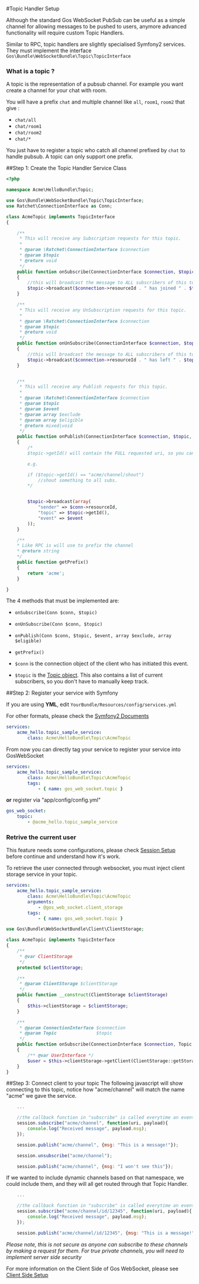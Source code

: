 #Topic Handler Setup

Although the standard Gos WebSocket PubSub can be useful as a simple channel for allowing messages to be pushed to users, anymore advanced functionality will require custom Topic Handlers.

Similar to RPC, topic handlers are slightly specialised Symfony2 services. They must implement the interface `Gos\Bundle\WebSocketBundle\Topic\TopicInterface`

### What is a topic ?
A topic is the representation of a pubsub channel. For example you want create a channel for your chat with room.

You will have a prefix `chat` and multiple channel like `all`, `room1`, `room2` that give : 
* `chat/all`
* `chat/room1`
* `chat/room2`
* `chat/*`

You just have to register a topic who catch all channel prefixed by `chat` to handle pubsub. A topic can only support one prefix.


##Step 1: Create the Topic Handler Service Class

```php
<?php

namespace Acme\HelloBundle\Topic;

use Gos\Bundle\WebSocketBundle\Topic\TopicInterface;
use Ratchet\ConnectionInterface as Conn;

class AcmeTopic implements TopicInterface
{

    /**
     * This will receive any Subscription requests for this topic.
     *
     * @param \Ratchet\ConnectionInterface $connection
     * @param $topic
     * @return void
     */
    public function onSubscribe(ConnectionInterface $connection, $topic)
    {
        //this will broadcast the message to ALL subscribers of this topic.
        $topic->broadcast($connection->resourceId . " has joined " . $topic->getId());
    }

    /**
     * This will receive any UnSubscription requests for this topic.
     *
     * @param \Ratchet\ConnectionInterface $connection
     * @param $topic
     * @return void
     */
    public function onUnSubscribe(ConnectionInterface $connection, $topic)
    {
        //this will broadcast the message to ALL subscribers of this topic.
        $topic->broadcast($connection->resourceId . " has left " . $topic->getId());
    }


    /**
     * This will receive any Publish requests for this topic.
     *
     * @param \Ratchet\ConnectionInterface $connection
     * @param $topic
     * @param $event
     * @param array $exclude
     * @param array $eligible
     * @return mixed|void
     */
    public function onPublish(ConnectionInterface $connection, $topic, $event, array $exclude, array $eligible)
    {
        /*
        $topic->getId() will contain the FULL requested uri, so you can proceed based on that

        e.g.

        if ($topic->getId() == "acme/channel/shout")
            //shout something to all subs.
        */


        $topic->broadcast(array(
            "sender" => $conn->resourceId,
            "topic" => $topic->getId(),
            "event" => $event
        ));
    }

    /**
    * Like RPC is will use to prefix the channel
    * @return string
    */
    public function getPrefix()
    {
        return 'acme';
    }

}
```

The 4 methods that must be implemented are:

* `onSubscribe(Conn $conn, $topic)`
* `onUnSubscribe(Conn $conn, $topic)`
* `onPublish(Conn $conn, $topic, $event, array $exclude, array $eligible)`
* `getPrefix()`


* `$conn` is the connection object of the client who has initiated this event.
* `$topic` is the [Topic object](http://socketo.me/api/class-Ratchet.Wamp.Topic.html). This also contains a list of current subscribers, so you don't have to manually keep track.


##Step 2: Register your service with Symfony

If you are using **YML**, edit `YourBundle/Resources/config/services.yml`

For other formats, please check the [Symfony2 Documents](http://symfony.com/doc/master/book/service_container.html)

```yaml
services:
    acme_hello.topic_sample_service:
        class: Acme\HelloBundle\Topic\AcmeTopic
```

From now you can directly tag your service to register your service into GosWebSocket

```yaml
services:
    acme_hello.topic_sample_service:
        class: Acme\HelloBundle\Topic\AcmeTopic
        tags:
            - { name: gos_web_socket.topic }
```

**or** register via "app/config/config.yml"

```yaml
gos_web_socket:
    topic:
        - @acme_hello.topic_sample_service
```

### Retrive the current user

This feature needs some configurations, please check [Session Setup](SessionSetup.md) before continue and understand how it's work.

To retrieve the user connected through websocket, you must inject client storage service in your topic.

```yaml
services:
    acme_hello.topic_sample_service:
        class: Acme\HelloBundle\Topic\AcmeTopic
        arguments:
        	- @gos_web_socket.client_storage
        tags:
            - { name: gos_web_socket.topic }
```

```php
use Gos\Bundle\WebSocketBundle\Client\ClientStorage;

class AcmeTopic implements TopicInterface
{
    /**
     * @var ClientStorage
     */
    protected $clientStorage;

    /**
     * @param ClientStorage $clientStorage
     */
    public function __construct(ClientStorage $clientStorage)
    {
        $this->clientStorage = $clientStorage;
    }

    /**
     * @param ConnectionInterface $connection
     * @param Topic               $topic
     */
    public function onSubscribe(ConnectionInterface $connection, Topic $topic)
    {
        /** @var UserInterface */
        $user = $this->clientStorage->getClient(ClientStorage::getStorageId($connection));
    }
}
```


##Step 3: Connect client to your topic
The following javascript will show connecting to this topic, notice how "acme/channel" will match the name "acme" we gave the service.

```javascript
    ...

    //the callback function in "subscribe" is called everytime an event is published in that channel.
    session.subscribe("acme/channel", function(uri, payload){
        console.log("Received message", payload.msg);
    });

    session.publish("acme/channel", {msg: "This is a message!"});

    session.unsubscribe("acme/channel");

    session.publish("acme/channel", {msg: "I won't see this"});
```

If we wanted to include dynamic channels based on that namespace, we could include them, and they will all get routed through that Topic Handler.

```javascript
    ...

    //the callback function in "subscribe" is called everytime an event is published in that channel.
    session.subscribe("acme/channel/id/12345", function(uri, payload){
        console.log("Received message", payload.msg);
    });

    session.publish("acme/channel/id/12345", {msg: "This is a message!"});
```
_Please note, this is not secure as anyone can subscribe to these channels by making a request for them. For true private channels, you will need to implement server side security_

For more information on the Client Side of Gos WebSocket, please see [Client Side Setup](ClientSetup.md)

